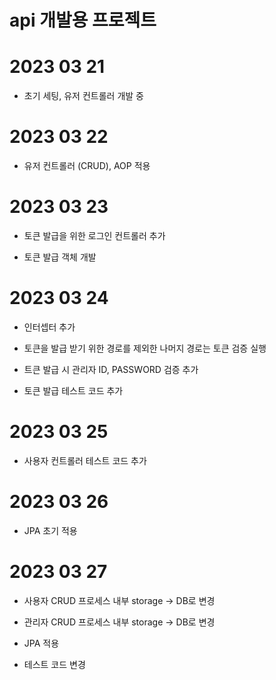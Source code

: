 # api 개발용 프로젝트

# 2023 03 21
- 초기 세팅, 유저 컨트롤러 개발 중

# 2023 03 22
- 유저 컨트롤러 (CRUD), AOP 적용

# 2023 03 23
- 토큰 발급을 위한 로그인 컨트롤러 추가
  
- 토큰 발급 객체 개발

# 2023 03 24
- 인터셉터 추가
  
- 토큰을 발급 받기 위한 경로를 제외한 나머지 경로는 토큰 검증 실행
  
- 트큰 발급 시 관리자 ID, PASSWORD 검증 추가

- 토큰 발급 테스트 코드 추가

# 2023 03 25
- 사용자 컨트롤러 테스트 코드 추가

# 2023 03 26
- JPA 초기 적용

# 2023 03 27
- 사용자 CRUD 프로세스 내부 storage -> DB로 변경

- 관리자 CRUD 프로세스 내부 storage -> DB로 변경
  
- JPA 적용
  
- 테스트 코드 변경